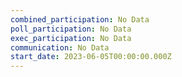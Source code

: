 ```yaml
---
combined_participation: No Data
poll_participation: No Data
exec_participation: No Data
communication: No Data
start_date: 2023-06-05T00:00:00.000Z
---
```

